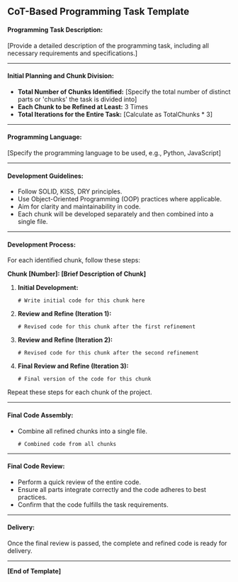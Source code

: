 ## **CoT-Based Programming Task Template**

#### **Programming Task Description:**

[Provide a detailed description of the programming task, including all necessary requirements and specifications.]

---

#### **Initial Planning and Chunk Division:**

- **Total Number of Chunks Identified:** [Specify the total number of distinct parts or 'chunks' the task is divided into]
- **Each Chunk to be Refined at Least:** 3 Times
- **Total Iterations for the Entire Task:** [Calculate as TotalChunks * 3]

---

#### **Programming Language:**

[Specify the programming language to be used, e.g., Python, JavaScript]

---

#### **Development Guidelines:**

- Follow SOLID, KISS, DRY principles.
- Use Object-Oriented Programming (OOP) practices where applicable.
- Aim for clarity and maintainability in code.
- Each chunk will be developed separately and then combined into a single file.

---

#### **Development Process:**

For each identified chunk, follow these steps:

**Chunk [Number]: [Brief Description of Chunk]**

1. **Initial Development:**

   ```[programming language]
   # Write initial code for this chunk here
   ```

2. **Review and Refine (Iteration 1):**

   ```[programming language]
   # Revised code for this chunk after the first refinement
   ```

3. **Review and Refine (Iteration 2):**

   ```[programming language]
   # Revised code for this chunk after the second refinement
   ```

4. **Final Review and Refine (Iteration 3):**

   ```[programming language]
   # Final version of the code for this chunk
   ```

Repeat these steps for each chunk of the project.

---

#### **Final Code Assembly:**

- Combine all refined chunks into a single file.

  ```[programming language]
  # Combined code from all chunks
  ```

---

#### **Final Code Review:**

- Perform a quick review of the entire code.
- Ensure all parts integrate correctly and the code adheres to best practices.
- Confirm that the code fulfills the task requirements.

---

#### **Delivery:**

Once the final review is passed, the complete and refined code is ready for delivery.

---

**[End of Template]**
